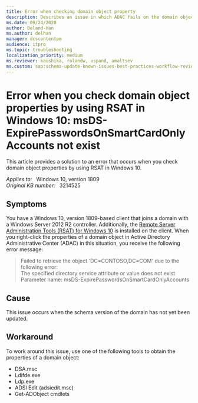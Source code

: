 ```yaml
---
title: Error when checking domain object property
description: Describes an issue in which ADAC fails on the domain object property. A workaround is provided.
ms.date: 09/24/2020
author: Deland-Han
ms.author: delhan
manager: dcscontentpm
audience: itpro
ms.topic: troubleshooting
localization_priority: medium
ms.reviewer: kaushika, rolandw, uspand, amaltsev
ms.custom: sap:schema-update-known-issues-best-practices-workflow-review, csstroubleshoot
---
```

# Error when you check domain object properties by using RSAT in Windows 10: msDS-ExpirePasswordsOnSmartCardOnlyAccounts not exist

This article provides a solution to an error that occurs when you check domain object properties by using RSAT in Windows 10.

_Applies to:_ &nbsp; Windows 10, version 1809  
_Original KB number:_ &nbsp; 3214525

## Symptoms

You have a Windows 10, version 1809-based client that joins a domain with a Windows Server 2012 R2 controller. Additionally, the [Remote Server Administration Tools (RSAT) for Windows 10](https://www.microsoft.com/download/details.aspx?id=45520) is installed on the client. When you right-click the properties of a domain object in Active Directory Administrative Center (ADAC) in this situation, you receive the following error message:

> Failed to retrieve the object 'DC=CONTOSO,DC=COM' due to the following error:  
The specified directory service attribute or value does not exist Parameter name: msDS-ExpirePasswordsOnSmartCardOnlyAccounts

## Cause

This issue occurs when the schema version of the domain has not yet been updated.

## Workaround

To work around this issue, use one of the following tools to obtain the properties of a domain object:  

- DSA.msc
- Ldifde.exe
- Ldp.exe
- ADSI Edit (adsiedit.msc)
- Get-ADObject cmdlets

